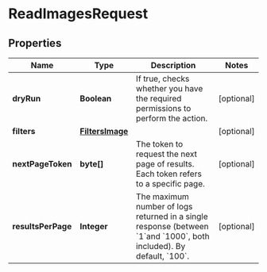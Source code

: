 

# ReadImagesRequest


## Properties

| Name | Type | Description | Notes |
|------------ | ------------- | ------------- | -------------|
|**dryRun** | **Boolean** | If true, checks whether you have the required permissions to perform the action. |  [optional] |
|**filters** | [**FiltersImage**](FiltersImage.md) |  |  [optional] |
|**nextPageToken** | **byte[]** | The token to request the next page of results. Each token refers to a specific page. |  [optional] |
|**resultsPerPage** | **Integer** | The maximum number of logs returned in a single response (between &#x60;1&#x60;and &#x60;1000&#x60;, both included). By default, &#x60;100&#x60;. |  [optional] |



